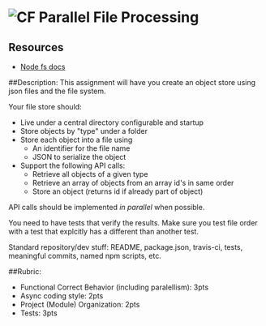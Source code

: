 ![CF](http://i.imgur.com/7v5ASc8.png) Parallel File Processing
===

## Resources
* [Node fs docs](https://nodejs.org/api/fs.html)

##Description:
This assignment will have you create an object store using json files and the file system.

Your file store should:
* Live under a central directory configurable and startup
* Store objects by "type" under a folder
* Store each object into a file using
    * An identifier for the file name
    * JSON to serialize the object
* Support the following API calls:
    * Retrieve all objects of a given type
    * Retrieve an array of objects from an array id's in same order
    * Store an object (returns id if already part of object)

API calls should be implemented _in parallel_ when possible.

You need to have tests that verify the results.  Make sure you test file order with a test
that explcitly has a different than another test.

Standard repository/dev stuff: README, package.json, travis-ci, tests, meaningful commits, named npm scripts, etc.

##Rubric:

  * Functional Correct Behavior (including paralellism): 3pts
  * Async coding style: 2pts
  * Project (Module) Organization: 2pts
  * Tests: 3pts
